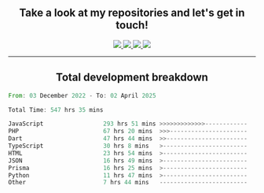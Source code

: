 <h2 align="center">
  Take a look at my repositories and let's get in touch!
</h2>
<p align="center">
  <a href="https://www.instagram.com/rayhanarkan?igsh=MXM3dHhmMTZ3ZWVsaA==">
    <img src="https://img.icons8.com/material-outlined/30/689d6a/instagram.png"/>
  </a>
  <a href="https://www.linkedin.com/in/rayhanarkan/">
    <img src="https://img.icons8.com/material-outlined/30/689d6a/linkedin.png"/>
  </a>
  <a href="">
    <img src="https://img.icons8.com/material-outlined/30/689d6a/geography.png"/>
  </a>
  <a href="mailto:rayhanarkan30@gmail.com">
    <img src="https://img.icons8.com/material-outlined/30/689d6a/email.png"/>
  </a>
</p>

---

<h2 align="center">Total development breakdown</h2>

<p align="center">
<!--START_SECTION:waka-->

```rust
From: 03 December 2022 - To: 02 April 2025

Total Time: 547 hrs 35 mins

JavaScript                 293 hrs 51 mins >>>>>>>>>>>>>------------   53.66 %
PHP                        67 hrs 20 mins  >>>----------------------   12.30 %
Dart                       47 hrs 44 mins  >>-----------------------   08.72 %
TypeScript                 30 hrs 8 mins   >------------------------   05.50 %
HTML                       23 hrs 54 mins  >------------------------   04.37 %
JSON                       16 hrs 49 mins  >------------------------   03.07 %
Prisma                     16 hrs 25 mins  >------------------------   03.00 %
Python                     11 hrs 47 mins  >------------------------   02.15 %
Other                      7 hrs 44 mins   -------------------------   01.41 %
```

<!--END_SECTION:waka-->
</p>
